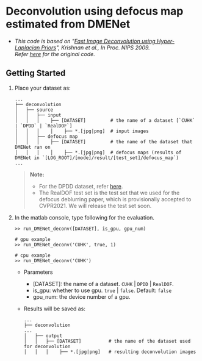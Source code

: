 # Deconvolution using defocus map estimated from DMENet
* *This code is based on "[Fast Image Deconvolution using Hyper-Laplacian Priors](https://papers.nips.cc/paper/2009/file/3dd48ab31d016ffcbf3314df2b3cb9ce-Paper.pdf)", Krishnan *et al.*, In Proc. NIPS 2009.<br/>Refer [here](https://dilipkay.wordpress.com/fast-deconvolution/) for the original code.*

## Getting Started
1. Place your dataset as:

    ```
    ...
    ├── deconvolution
    │   ├── source
    │   │   ├── input                  
    │   │   │    ├── [DATASET]         # the name of a dataset [`CUHK` | `DPDD` | `RealDOF`]
    │   │   │    │    ├── *.[jpg|png]  # input images  
    │   │   ├── defocus map
    │   │   │    ├── [DATASET]         # the name of the dataset that DMENet ran on
    │   │   │    │    ├── *.[jpg|png]  # defocus maps (results of DMENet in `[LOG_ROOT]/[mode]/result/[test_set]/defocus_map`)
    ...
    ```

    > **Note:**
    > 
    > * For the DPDD dataset, refer [here](https://www.eecs.yorku.ca/~abuolaim/eccv_2020_dp_defocus_deblurring/dataset.html).
    > * The RealDOF test set is the test set that we used for the defocus deblurring paper, which is provisionally accepted to CVPR2021. We will release the test set soon.

2. In the matlab console, type following for the evaluation.
    
    ```
    >> run_DMENet_deconv([DATASET], is_gpu, gpu_num)

    # gpu example
    >> run_DMENet_deconv('CUHK', true, 1)

    # cpu example
    >> run_DMENet_deconv('CUHK')
    ```

    * Parameters
        * [DATASET]: the name of a dataset. `CUHK` | `DPDD` | `RealDOF`.
        * is_gpu: whether to use gpu. `true` | `false`. Default: `false`
        * gpu_num: the device number of a gpu.

    * Results will be saved as:

        ```
        ...
        ├── deconvolution
        ...
        │   ├── output
        │   │   ├── [DATASET]          # the name of the dataset used for deconvolution
        │   │   │    ├── *.[jpg|png]   # resulting deconvolution images
        ```
